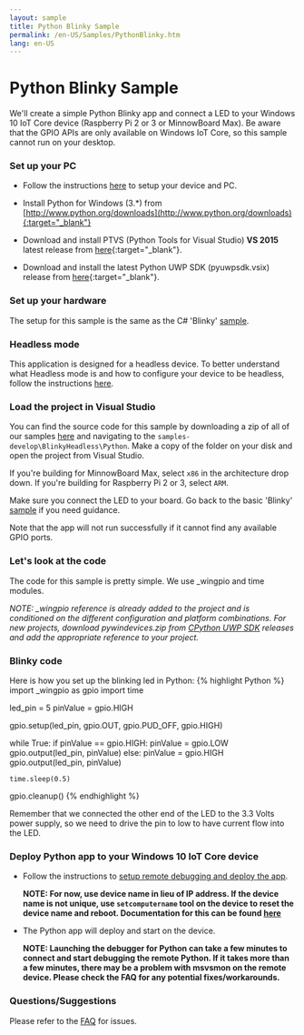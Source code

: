 ```yaml
---
layout: sample
title: Python Blinky Sample
permalink: /en-US/Samples/PythonBlinky.htm
lang: en-US
---
```


# Python Blinky Sample



We'll create a simple Python Blinky app and connect a LED to your Windows 10 IoT Core device (Raspberry Pi 2 or 3 or MinnowBoard Max).  Be aware that the GPIO APIs are
only available on Windows IoT Core, so this sample cannot run on your desktop.

### Set up your PC
* Follow the instructions [here]({{site.baseurl}}/{{page.lang}}/GetStarted.htm) to setup your device and PC.

* Install Python for Windows (3.*) from [http://www.python.org/downloads](http://www.python.org/downloads){:target="_blank"}

* Download and install PTVS (Python Tools for Visual Studio) **VS 2015** latest release from [here](https://github.com/Microsoft/PTVS/releases/latest/){:target="_blank"}.

* Download and install the latest Python UWP SDK (pyuwpsdk.vsix) release from [here](https://github.com/ms-iot/python/releases){:target="_blank"}.

### Set up your hardware
The setup for this sample is the same as the C# 'Blinky' [sample]({{site.baseurl}}/{{page.lang}}/Samples/Blinky.htm).

### Headless mode

This application is designed for a headless device.  To better understand what Headless mode is and how to configure your device to be headless, follow the instructions [here]({{site.baseurl}}/{{page.lang}}/Docs/HeadlessMode.htm).

### Load the project in Visual Studio

You can find the source code for this sample by downloading a zip of all of our samples [here](https://github.com/ms-iot/samples/archive/develop.zip) and navigating to the `samples-develop\BlinkyHeadless\Python`.  Make a copy of the folder on your disk and open the project from Visual Studio.

If you're building for MinnowBoard Max, select `x86` in the architecture drop down.  If you're building for Raspberry Pi 2 or 3, select `ARM`.

Make sure you connect the LED to your board. Go back to the basic 'Blinky' [sample]({{site.baseurl}}/{{page.lang}}/Samples/Blinky.htm) if you need guidance.

Note that the app will not run successfully if it cannot find any available GPIO ports.

### Let's look at the code
The code for this sample is pretty simple. We use _wingpio and time modules.

*NOTE: _wingpio reference is already added to the project and is conditioned on the different configuration and platform combinations.*
*For new projects, download pywindevices.zip from [CPython UWP SDK](https://github.com/ms-iot/python/releases) releases and add the appropriate reference to your project.*

### Blinky code
Here is how you set up the blinking led in Python:
{% highlight Python %}
import _wingpio as gpio
import time

led_pin = 5
pinValue = gpio.HIGH

gpio.setup(led_pin, gpio.OUT, gpio.PUD_OFF, gpio.HIGH)

while True:
    if pinValue == gpio.HIGH:
        pinValue = gpio.LOW
        gpio.output(led_pin, pinValue)
    else:
        pinValue = gpio.HIGH
        gpio.output(led_pin, pinValue)

    time.sleep(0.5)

gpio.cleanup()
{% endhighlight %}

Remember that we connected the other end of the LED to the 3.3 Volts power supply, so we need to drive the pin to low to have current flow into the LED.

### Deploy Python app to your Windows 10 IoT Core device

* Follow the instructions to [setup remote debugging and deploy the app]({{site.baseurl}}/{{page.lang}}/Docs/AppDeployment.htm#python).

	**NOTE: For now, use device name in lieu of IP address.  If the device name is not unique, use `setcomputername` tool on the device to reset the device name and reboot.  Documentation for this can be found [here]({{site.baseurl}}/{{page.lang}}/Docs/PowerShell.htm)**

* The Python app will deploy and start on the device.

	**NOTE: Launching the debugger for Python can take a few minutes to connect and start debugging the remote Python.  If it takes more than a few minutes, there may be a problem with msvsmon on the remote device.  Please check the FAQ for any potential fixes/workarounds.**

### Questions/Suggestions

Please refer to the [FAQ]({{site.baseurl}}/{{page.lang}}/Support/Faqs.htm) for issues.
